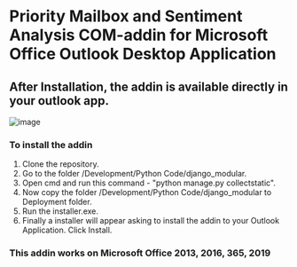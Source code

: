 # Priority Mailbox and Sentiment Analysis COM-addin for Microsoft Office Outlook Desktop Application
## After Installation, the addin is available directly in your outlook app.
![image](https://user-images.githubusercontent.com/44228244/88083785-1292b880-cba1-11ea-8556-ab76d404c6d7.png)

### To install the addin
  1. Clone the repository.
  2. Go to the folder /Development/Python Code/django_modular.
  3. Open cmd and run this command - "python manage.py collectstatic".
  4. Now copy the folder /Development/Python Code/django_modular to Deployment folder.
  5. Run the installer.exe.
  6. Finally a installer will appear asking to install the addin to your Outlook Application. Click Install.
### This addin works on Microsoft Office 2013, 2016, 365, 2019
